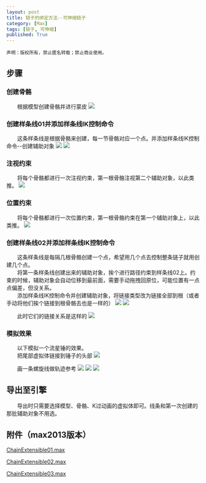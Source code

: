 ```yaml
---
layout: post
title: 链子的绑定方法--可伸缩链子
category: [Max]
tags: [链子, 可伸缩]
published: True
---
```



`声明：版权所有，禁止匿名转载；禁止商业使用。`


## 步骤
### 创建骨骼
　　根据模型创建骨骼并进行蒙皮
<left>
<img src="http://p3z86zaop.bkt.clouddn.com/ChainExtensible01.png">
</left>

### 创建样条线01并添加样条线IK控制命令
　　这条样条线是根据骨骼来创建，每一节骨骼对应一个点。并添加样条线IK控制命令--创建辅助对象
<left>
<img src="http://p3z86zaop.bkt.clouddn.com/ChainExtensible02.png">
</left>
<left>
<img src="http://p3z86zaop.bkt.clouddn.com/ChainExtensible03.png">
</left>

### 注视约束
　　将每个骨骼都进行一次注视约束，第一根骨骼注视第二个辅助对象，以此类推。
<left>
<img src="http://p3z86zaop.bkt.clouddn.com/ChainExtensible04.png">
</left>

### 位置约束
　　将每个骨骼都进行一次位置约束，第一根骨骼约束在第一个辅助对象上，以此类推。
<left>
<img src="http://p3z86zaop.bkt.clouddn.com/ChainExtensible05.png">
</left>

### 创建样条线02并添加样条线IK控制命令
　　这条样条线是每隔几根骨骼创建一个点，希望用几个点去控制整条链子就用创建几个点。
<br>
　　将第一条样条线创建出来的辅助对象，挨个进行路径约束到样条线02上。约束的时候，辅助对象会自动位移到最前面，需要手动拖拽回原位，可能位置有一点点偏差，但没关系。
<br>
　　添加样条线IK控制命令并创建辅助对象，将链接类型改为链接全部到根（或者手动将他们挨个链接到根骨骼去也是一样的）
<left>
<img src="http://p3z86zaop.bkt.clouddn.com/ChainExtensible06.png">
</left>
<left>
<img src="http://p3z86zaop.bkt.clouddn.com/ChainExtensible07.png">
</left>

　　此时它们的链接关系是这样的
<left>
<img src="http://p3z86zaop.bkt.clouddn.com/ChainExtensible08.png">
</left>

### 模拟效果
　　以下模拟一个流星锤的效果。
<br>
　　把尾部虚拟体链接到锤子的头部
<left>
<img src="http://p3z86zaop.bkt.clouddn.com/ChainExtensible09.png">
</left>

　　画一条螺旋线做轨迹参考
<left>
<img src="http://p3z86zaop.bkt.clouddn.com/ChainExtensible10.png">
</left>
<left>
<img src="http://p3z86zaop.bkt.clouddn.com/ChainExtensible01.gif">
</left>
<left>
<img src="http://p3z86zaop.bkt.clouddn.com/ChainExtensible02.gif">
</left>


## 导出至引擎
　　导出时只需要选择模型、骨骼、K过动画的虚拟体即可。线条和第一次创建的那批辅助对象不用选。


## 附件（max2013版本）

[ChainExtensible01.max](http://p3z86zaop.bkt.clouddn.com/ChainExtensible01.max)

[ChainExtensible02.max](http://p3z86zaop.bkt.clouddn.com/ChainExtensible02.max)

[ChainExtensible03.max](http://p3z86zaop.bkt.clouddn.com/ChainExtensible03.max)
